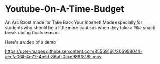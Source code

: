# Youtube-On-A-Time-Budget
An Arc Boost made for Take Back Your Internet! Made especially for students who should be a little more cautious when they take a *little* snack break during finals season.

Here's a video of a demo

https://user-images.githubusercontent.com/85569166/206958044-aecfa068-4e72-4b6d-86af-0ccc989f818b.mov

